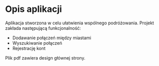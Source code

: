 # Opis aplikacji

Aplikacja stworzona w celu ułatwienia wspólnego podróżowania. Projekt zakłada następującą funkcjonalność:

-   Dodawanie połączeń między miastami
-   Wyszukiwanie połączeń
-   Rejestrację kont

Plik pdf zawiera design głównej strony.

